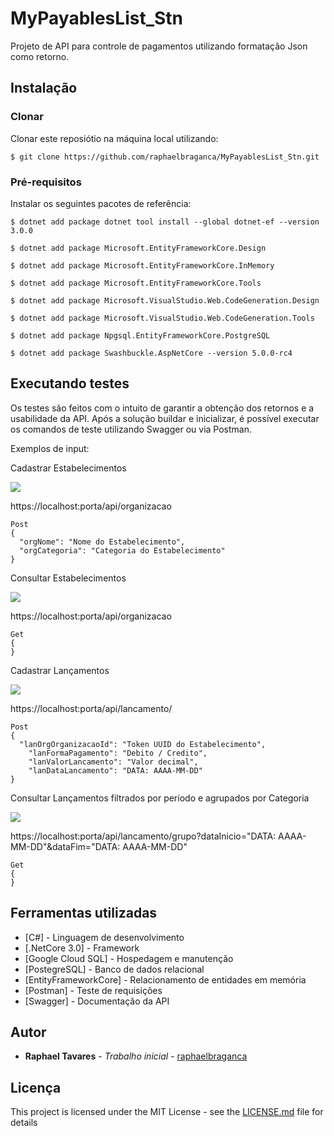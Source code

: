 # MyPayablesList_Stn

Projeto de API para controle de pagamentos utilizando formatação Json como retorno.

## Instalação

### Clonar

Clonar este reposiótio na máquina local utilizando:
```
$ git clone https://github.com/raphaelbraganca/MyPayablesList_Stn.git
```

### Pré-requisitos

Instalar os seguintes pacotes de referência:

```
$ dotnet add package dotnet tool install --global dotnet-ef --version 3.0.0

$ dotnet add package Microsoft.EntityFrameworkCore.Design

$ dotnet add package Microsoft.EntityFrameworkCore.InMemory

$ dotnet add package Microsoft.EntityFrameworkCore.Tools

$ dotnet add package Microsoft.VisualStudio.Web.CodeGeneration.Design

$ dotnet add package Microsoft.VisualStudio.Web.CodeGeneration.Tools

$ dotnet add package Npgsql.EntityFrameworkCore.PostgreSQL

$ dotnet add package Swashbuckle.AspNetCore --version 5.0.0-rc4

```

## Executando testes

Os testes são feitos com o intuito de garantir a obtenção dos retornos e a usabilidade da API.
Após a solução buildar e inicializar, é possível executar os comandos de teste utilizando Swagger ou via Postman.

Exemplos de input:

  Cadastrar Estabelecimentos

<img src="https://i.imgur.com/gDv1kwx.png">

https://localhost:porta/api/organizacao
```
Post
{
  "orgNome": "Nome do Estabelecimento",
  "orgCategoria": "Categoria do Estabelecimento"
}
```

  Consultar Estabelecimentos

<img src="https://i.imgur.com/fW3UxS8.png">

https://localhost:porta/api/organizacao
```
Get
{
}
```

  Cadastrar Lançamentos

<img src="https://i.imgur.com/ZAAKS3J.png">

https://localhost:porta/api/lancamento/
```
Post
{
  "lanOrgOrganizacaoId": "Token UUID do Estabelecimento",
	"lanFormaPagamento": "Debito / Credito",
	"lanValorLancamento": "Valor decimal",
	"lanDataLancamento": "DATA: AAAA-MM-DD"
}
```

  Consultar Lançamentos filtrados por período e agrupados por Categoria

<img src="https://i.imgur.com/UYeUCzZ.png">

https://localhost:porta/api/lancamento/grupo?dataInicio="DATA: AAAA-MM-DD"&dataFim="DATA: AAAA-MM-DD"
```
Get
{
}
```

## Ferramentas utilizadas

* [C#] - Linguagem de desenvolvimento
* [.NetCore 3.0] - Framework
* [Google Cloud SQL] - Hospedagem e manutenção
* [PostegreSQL] - Banco de dados relacional
* [EntityFrameworkCore] - Relacionamento de entidades em memória
* [Postman] - Teste de requisições
* [Swagger] - Documentação da API

## Autor

* **Raphael Tavares** - *Trabalho inicial* - [raphaelbraganca](https://github.com/raphaelbraganca/)

## Licença

This project is licensed under the MIT License - see the [LICENSE.md](LICENSE.md) file for details
